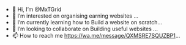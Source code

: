 - 👋 Hi, I’m @MxTGrid
- 👀 I’m interested on organising earning websites ...
- 🌱 I’m currently learning how to Build a website on scratch...
- 💞️ I’m looking to collaborate on Building useful websites ...
- 📫 How to reach me https://wa.me/message/QXMSRE7SQUZBP1...

<!---
MX986Grid/MX986Grid is a ✨ special ✨ repository because its `README.md` (this file) appears on your GitHub profile.
You can click the Preview link to take a look at your changes.
--->
